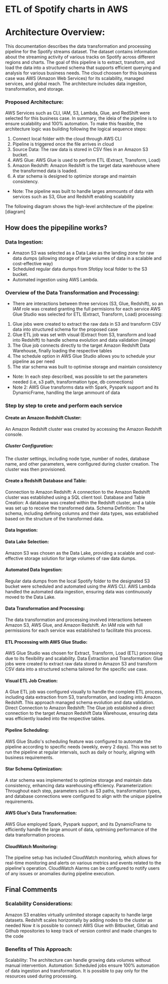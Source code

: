 # ETL of Spotify charts in AWS


# Architecture Overview:
This documentation describes the data transformation and processing pipeline for the Spotify streams dataset. The dataset contains information about the streaming activity of various tracks on Spotify across different regions and charts. The goal of this pipeline is to extract, transform, and load the data into a structured schema that supports efficient querying and analysis for various business needs.
The cloud choosen for this business case was AWS (Amazon Web Services) for its scalability, managed services, and global reach. The architecture includes data ingestion, transformation, and storage.

### Proposed Architecture:
AWS Services such as CLI, IAM, S3, Lambda, Glue, and RedShift were selected for this business case. In summary, the ideia of the pipeline is to ensure scalability and 100% automation. To make this feasible, the architecture logic was building following the logical sequence steps:
1. Connect local folder with the cloud through AWS CLI
2. Pipeline is triggered once the file arrives in cloud
2. Source Data: The raw data is stored in CSV files in an Amazon S3 bucket.
3. AWS Glue: AWS Glue is used to perform ETL (Extract, Transform, Load) 
4. Amazon Redshift: Amazon Redshift is the target data warehouse where the transformed data is loaded. 
5. A star schema is designed to optimize storage and maintain consistency.
* Note: The pipeline was built to handle larges ammounts of data with services such as S3, Glue and Redshift enabling scalability

The following diagram shows the high-level architecture of the pipeline:
[diagram]


## How does the pipepiline works?
### Data Ingestion:
- Amazon S3 was selected as a Data Lake as the landing zone for raw data dumps (allowing storage of large volumes of data in a scalable and cost-effective way)
- Scheduled regular data dumps from Sfotipy local folder to the S3 bucket.
- Automated ingestion using AWS Lambda.

### Overview of the Data Transformation and Processing:
* There are interactions between three services (S3, Glue, Redshift), so an IAM role was created granting the full permisions for each service
AWS Glue Studio was selected for ETL (Extract, Transform, Load) processing:
1. Glue jobs were created to extract the raw data in S3 and transform CSV data into structured schema for the proposed case
2. Glue ETL job was set with visual (Extract from S3, transform and load into Redshift) to handle schema evolution and data validation (image)
3. The Glue job connects directly to the target Amazon Redshift Data Warehouse, finally loading the respective tables
4. The schedule option in AWS Glue Studio allows you to schedule your pipeline as per need
5. The star schema was built to optimise storage and maintain consistency
* Note: In each step described, was possible to set the parameters needed (i.e, s3 path, transformation type, db connections)
* Note 2: AWS Glue transforms data with Spark, Pyspark support and its DynamicFrame, handling the large ammount of data


### Step by step to crete and perform each service

#### Create an Amazon Redshift Cluster:
An Amazon Redshift cluster was created by accessing the Amazon Redshift console.
##### Cluster Configuration: 
The cluster settings, including node type, number of nodes, database name, and other parameters, were configured during cluster creation. The cluster was then provisioned.

#### Create a Redshift Database and Table:
Connection to Amazon Redshift: A connection to the Amazon Redshift cluster was established using a SQL client tool.
Database and Table Creation: A database was created within the Redshift cluster, and a table was set up to receive the transformed data.
Schema Definition: The schema, including defining columns and their data types, was established based on the structure of the transformed data.

#### Data Ingestion:
#### Data Lake Selection: 
Amazon S3 was chosen as the Data Lake, providing a scalable and cost-effective storage solution for large volumes of raw data dumps.

#### Automated Data Ingestion:
Regular data dumps from the local Spotify folder to the designated S3 bucket were scheduled and automated using the AWS CLI.
AWS Lambda handled the automated data ingestion, ensuring data was continuously moved to the Data Lake.

#### Data Transformation and Processing:
The data transformation and processing involved interactions between Amazon S3, AWS Glue, and Amazon Redshift. An IAM role with full permissions for each service was established to facilitate this process.
####  ETL Processing with AWS Glue Studio:
AWS Glue Studio was chosen for Extract, Transform, Load (ETL) processing due to its flexibility and scalability.
Data Extraction and Transformation:
Glue jobs were created to extract raw data stored in Amazon S3 and transform CSV data into a structured schema tailored for the specific use case.

#### Visual ETL Job Creation:
A Glue ETL job was configured visually to handle the complete ETL process, including data extraction from S3, transformation, and loading into Amazon Redshift. This approach managed schema evolution and data validation.
Direct Connection to Amazon Redshift:
The Glue job established a direct connection to the target Amazon Redshift Data Warehouse, ensuring data was efficiently loaded into the respective tables.

#### Pipeline Scheduling:
AWS Glue Studio's scheduling feature was configured to automate the pipeline according to specific needs (weekly, every 2 days). This was set to run the pipeline at regular intervals, such as daily or hourly, aligning with business requirements.

#### Star Schema Optimization:
A star schema was implemented to optimize storage and maintain data consistency, enhancing data warehousing efficiency.
Parameterization:
Throughout each step, parameters such as S3 paths, transformation types, and database connections were configured to align with the unique pipeline requirements.

#### AWS Glue's Data Transformation:
AWS Glue employed Spark, Pyspark support, and its DynamicFrame to efficiently handle the large amount of data, optmising performance of the data transformation process.
#### CloudWatch Monitoring:
The pipeline setup has included CloudWatch monitoring, which allows for real-time monitoring and alerts on various metrics and events related to the pipeline's operation. CloudWatch Alarms can be configured to notify users of any issues or anomalies during pipeline execution.

## Final Comments

### Scalability Considerations:
Amazon S3 enables virtually unlimited storage capacity to handle large datasets.
Redshift scales horizontally by adding nodes to the cluster as needed
Now it is possible to connect AWS Glue with Bitbucket, Gitlab and Github repositories to keep track of version control and made changes to the code

### Benefits of This Approach:
Scalability: The architecture can handle growing data volumes without manual intervention.
Automation: Scheduled jobs ensure 100% automation of data ingestion and transformation.
It is possible to pay only for the resources used during processing.




